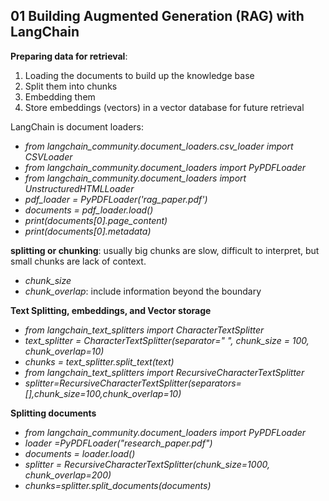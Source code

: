 ## 01 Building Augmented Generation (RAG) with LangChain
**Preparing data for retrieval**: 

1. Loading the documents to build up the knowledge base
2. Split them into chunks
3. Embedding them
4. Store embeddings (vectors) in a vector database for future retrieval

LangChain is document loaders: 
- *from langchain_community.document_loaders.csv_loader import CSVLoader*
- *from langchain_community.document_loaders import PyPDFLoader*
- *from langchain_community.document_loaders import UnstructuredHTMLLoader*
- *pdf_loader = PyPDFLoader('rag_paper.pdf')*
- *documents = pdf_loader.load()*
- *print(documents[0].page_content)*
- *print(documents[0].metadata)*

**splitting or chunking**: usually big chunks are slow, difficult to interpret, but small chunks are lack of context.
- *chunk_size*
- *chunk_overlap*: include information beyond the boundary

**Text Splitting, embeddings, and Vector storage**
- *from langchain_text_splitters import CharacterTextSplitter*
- *text_splitter = CharacterTextSplitter(separator=" ", chunk_size = 100, chunk_overlap=10)*
- *chunks = text_splitter.split_text(text)*
- *from langchain_text_splitters import RecursiveCharacterTextSplitter*
- *splitter=RecursiveCharacterTextSplitter(separators=[],chunk_size=100,chunk_overlap=10)*

**Splitting documents**
- *from langchain_community.document_loaders import PyPDFLoader*
- *loader =PyPDFLoader("research_paper.pdf")*
- *documents = loader.load()*
- *splitter = RecursiveCharacterTextSplitter(chunk_size=1000, chunk_overlap=200)*
- *chunks=splitter.split_documents(documents)*